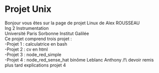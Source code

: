 # Projet Unix
Bonjour vous êtes sur la page de projet Linux de Alex ROUSSEAU
<br />Ing 2 Instrumentation 
<br />Université Paris Sorbonne Institut Galilée
<br /> Ce projet comprend trois projet :
<br /> -Projet 1 : calculatrice en bash
<br /> -Projet 2 : cv en html
<br /> -Projet 3 : node_red_simple
<br /> -Projet 4 : node_red_sense_hat binôme Leblanc Anthony /!\ devoir remis plus tard explications projet 4
